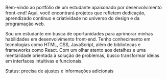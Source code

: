Bem-vindo ao portfólio de um estudante apaixonado por desenvolvimento front-end! Aqui, você encontrará projetos que refletem dedicação, aprendizado contínuo e criatividade no universo do design e da programação web.

Sou um estudante em busca de oportunidades para aprimorar minhas habilidades em desenvolvimento front-end. Tenho conhecimento em tecnologias como HTML, CSS, JavaScript, além de bibliotecas e frameworks como React. Com um olhar atento aos detalhes e uma mentalidade orientada à solução de problemas, busco transformar ideias em interfaces intuitivas e funcionais.

Status: precisa de ajustes e informações adicionais


